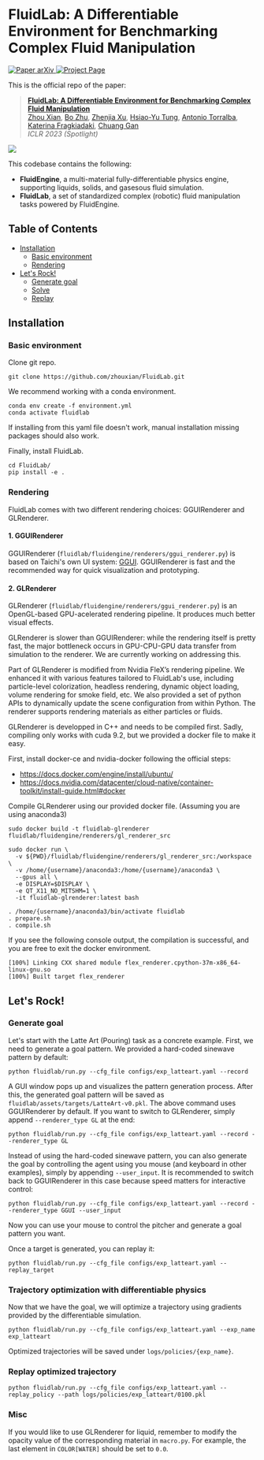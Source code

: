 
# FluidLab: A Differentiable Environment for Benchmarking Complex Fluid Manipulation

<p align="left">
    <a href='https://arxiv.org/abs/2301.06015'>
      <img src='https://img.shields.io/badge/Paper-arXiv-green?style=plastic&logo=arXiv&logoColor=green' alt='Paper arXiv'>
    </a>
    <a href='https://fluidlab2023.github.io/'>
      <img src='https://img.shields.io/badge/Project-Page-blue?style=plastic&logo=Google%20chrome&logoColor=blue' alt='Project Page'>
    </a>
</p>

This is the official repo of the paper:

> **[FluidLab: A Differentiable Environment for Benchmarking Complex Fluid Manipulation](https://fluidlab2023.github.io/)**  
> [Zhou Xian](https://zhou-xian.com/), [Bo Zhu](https://www.cs.dartmouth.edu/~bozhu/), [Zhenjia Xu](https://www.zhenjiaxu.com/), [Hsiao-Yu Tung](https://sfish0101.bitbucket.io/), [Antonio Torralba](https://groups.csail.mit.edu/vision/torralbalab/), [Katerina Fragkiadaki](https://www.cs.cmu.edu/~katef/), [Chuang Gan](https://people.csail.mit.edu/ganchuang/)   
> *ICLR 2023 (Spotlight)*

![](tasks.gif)

This codebase contains the following:
- **FluidEngine**, a multi-material fully-differentiable physics engine, supporting liquids, solids, and gasesous fluid simulation.
- **FluidLab**, a set of standardized complex (robotic) fluid manipulation tasks powered by FluidEngine.

## Table of Contents
- [Installation](#installation)
  - [Basic environment](#basic-environment)
  - [Rendering](#rendering)
- [Let's Rock!](#lets-rock)
  - [Generate goal](#generate-goal)
  - [Solve](#trajectory-optimization-with-differentiable-physics)
  - [Replay](#replay-optimized-trajectory)
## Installation
### Basic environment
Clone git repo.
```
git clone https://github.com/zhouxian/FluidLab.git
```
We recommend working with a conda environment.
```
conda env create -f environment.yml
conda activate fluidlab
```
If installing from this yaml file doesn't work, manual installation missing packages should also work.

Finally, install FluidLab.
```
cd FluidLab/
pip install -e .
```

### Rendering
FluidLab comes with two different rendering choices: GGUIRenderer and GLRenderer.

#### 1. GGUIRenderer
GGUIRenderer (`fluidlab/fluidengine/renderers/ggui_renderer.py`) is based on Taichi's own UI system: [GGUI](https://docs.taichi-lang.org/docs/ggui).
GGUIRenderer is fast and the recommended way for quick visualization and prototyping.

#### 2. GLRenderer
GLRenderer (`fluidlab/fluidengine/renderers/ggui_renderer.py`) is an OpenGL-based GPU-acelerated rendering pipeline. It produces much better visual effects.

GLRenderer is slower than GGUIRenderer: while the rendering itself is pretty fast, the major bottleneck occurs in GPU-CPU-GPU data transfer from simulation to the renderer. We are currently working on addressing this.

Part of GLRenderer is modified from Nvidia FleX’s rendering pipeline. We enhanced it with various features tailored to FluidLab's use, including particle-level colorization, headless rendering, dynamic object loading, volume rendering for smoke field, etc. We also provided a set of python APIs to dynamically update the scene configuration from within Python. The renderer supports rendering materials as either particles or fluids. 

GLRenderer is developped in C++ and needs to be compiled first. Sadly, compiling only works with cuda 9.2, but we provided a docker file to make it easy.

First, install docker-ce and nvidia-docker following the official steps:
- https://docs.docker.com/engine/install/ubuntu/
- https://docs.nvidia.com/datacenter/cloud-native/container-toolkit/install-guide.html#docker

Compile GLRenderer using our provided docker file. (Assuming you are using anaconda3)

```
sudo docker build -t fluidlab-glrenderer fluidlab/fluidengine/renderers/gl_renderer_src

sudo docker run \
  -v ${PWD}/fluidlab/fluidengine/renderers/gl_renderer_src:/workspace \
  -v /home/{username}/anaconda3:/home/{username}/anaconda3 \
  --gpus all \
  -e DISPLAY=$DISPLAY \
  -e QT_X11_NO_MITSHM=1 \
  -it fluidlab-glrenderer:latest bash

. /home/{username}/anaconda3/bin/activate fluidlab
. prepare.sh
. compile.sh
```
If you see the following console output, the compilation is successful, and you are free to exit the docker environment.
```
[100%] Linking CXX shared module flex_renderer.cpython-37m-x86_64-linux-gnu.so
[100%] Built target flex_renderer
```

## Let's Rock!
### Generate goal
Let's start with the Latte Art (Pouring) task as a concrete example.
First, we need to generate a goal pattern. We provided a hard-coded sinewave pattern by default:
```
python fluidlab/run.py --cfg_file configs/exp_latteart.yaml --record
```
A GUI window pops up and visualizes the pattern generation process. After this, the generated goal pattern will be saved as `fluidlab/assets/targets/LatteArt-v0.pkl`.
The above command uses GGUIRenderer by default. If you want to switch to GLRenderer, simply append `--renderer_type GL` at the end:
```
python fluidlab/run.py --cfg_file configs/exp_latteart.yaml --record --renderer_type GL
```
Instead of using the hard-coded sinewave pattern, you can also generate the goal by controlling the agent using you mouse (and keyboard in other examples), simply by appending `--user_input`. It is recommended to switch back to GGUIRenderer in this case because speed matters for interactive control:
```
python fluidlab/run.py --cfg_file configs/exp_latteart.yaml --record --renderer_type GGUI --user_input
```
Now you can use your mouse to control the pitcher and generate a goal pattern you want.

Once a target is generated, you can replay it:
```
python fluidlab/run.py --cfg_file configs/exp_latteart.yaml --replay_target
```

### Trajectory optimization with differentiable physics
Now that we have the goal, we will optimize a trajectory using gradients provided by the differentiable simulation.
```
python fluidlab/run.py --cfg_file configs/exp_latteart.yaml --exp_name exp_latteart
```
Optimized trajectories will be saved under ```logs/policies/{exp_name}```.

### Replay optimized trajectory
```
python fluidlab/run.py --cfg_file configs/exp_latteart.yaml --replay_policy --path logs/policies/exp_latteart/0100.pkl
```

### Misc
If you would like to use GLRenderer for liquid, remember to modify the opacity value of the corresponding material in `macro.py`. For example, the last element in `COLOR[WATER]` should be set to `0.0`.
